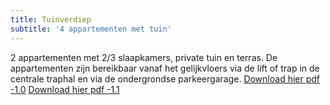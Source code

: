 ```yaml
---
title: Tuinverdiep
subtitle: '4 appartementen met tuin'
---
```


2 appartementen met 2/3 slaapkamers, private tuin en terras. De appartementen zijn bereikbaar vanaf het gelijkvloers via de lift of trap in de centrale traphal en via de ondergrondse parkeergarage.
[Download hier pdf -1.0](overhouse.PNG)
[Download hier pdf -1.1](overhouse.PNG)
